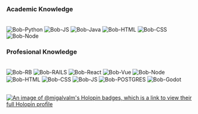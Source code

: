 
### Academic Knowledge
<div style="display: inline_block"><br>
  <img align="center" alt="Bob-Python" src="https://img.shields.io/badge/Python-239120?style=for-the-badge&logo=python&logoColor=white">
  <img align="center" alt="Bob-JS" src="https://img.shields.io/badge/JavaScript-F7DF1E?style=for-the-badge&logo=javascript&logoColor=black">
  <img align="center" alt="Bob-Java" src="https://img.shields.io/badge/Java-ED8B00?style=for-the-badge&logo=java&logoColor=white">
  <img align="center" alt="Bob-HTML" src="https://img.shields.io/badge/HTML-239120?style=for-the-badge&logo=html5&logoColor=white">
  <img align="center" alt="Bob-CSS" src="https://img.shields.io/badge/CSS-316192?&style=for-the-badge&logo=css3&logoColor=white">
  <img align="center" alt="Bob-Node" src="https://img.shields.io/badge/NodeJS-ED8B00?style=for-the-badge&logo=nodedotjs&logoColor=white">
</div>

### Profesional Knowledge
<div style="display: inline_block"><br>
  <img align="center" alt="Bob-RB" src="https://img.shields.io/badge/Ruby-CC342D?style=for-the-badge&logo=ruby&logoColor=white">
  <img align="center" alt="Bob-RAILS" src="https://img.shields.io/badge/Ruby_on_Rails-CC0000?style=for-the-badge&logo=ruby-on-rails&logoColor=white">
  <img align="center" alt="Bob-React" src="https://img.shields.io/badge/React-ED8B00?style=for-the-badge&logo=react&logoColor=white">
  <img align="center" alt="Bob-Vue" src="https://img.shields.io/badge/Vue-ED8B00?style=for-the-badge&logo=vuejs&logoColor=white">
  <img align="center" alt="Bob-Node" src="https://img.shields.io/badge/NodeJS-ED8B00?style=for-the-badge&logo=nodedotjs&logoColor=white">
  <img align="center" alt="Bob-HTML" src="https://img.shields.io/badge/HTML-239120?style=for-the-badge&logo=html5&logoColor=white">
  <img align="center" alt="Bob-CSS" src="https://img.shields.io/badge/CSS-239120?&style=for-the-badge&logo=css3&logoColor=white">
  <img align="center" alt="Bob-JS" src="https://img.shields.io/badge/JavaScript-F7DF1E?style=for-the-badge&logo=javascript&logoColor=black">
  <img align="center" alt="Bob-POSTGRES" src="https://img.shields.io/badge/PostgreSQL-316192?style=for-the-badge&logo=postgresql&logoColor=white">
  <img align="center" alt="Bob-Godot" src="https://img.shields.io/badge/Godot-0000FF?style=for-the-badge&logo=godot&logoColor=white">
</div>

<br />

[![An image of @migalvalm's Holopin badges, which is a link to view their full Holopin profile](https://holopin.me/migalvalm)](https://holopin.io/@migalvalm)

